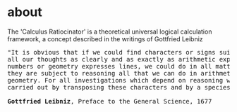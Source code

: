 # about
The 'Calculus Ratiocinator' is a theoretical universal logical calculation framework, a concept described in the writings of Gottfried Leibniz
<pre>
"It is obvious that if we could find characters or signs suited for expressing
all our thoughts as clearly and as exactly as arithmetic expresses
numbers or geometry expresses lines, we could do in all matters insofar as
they are subject to reasoning all that we can do in arithmetic and
geometry. For all investigations which depend on reasoning would be
carried out by transposing these characters and by a species of calculus."</br>
<b>Gottfried Leibniz</b>, Preface to the General Science, 1677
</pre>
